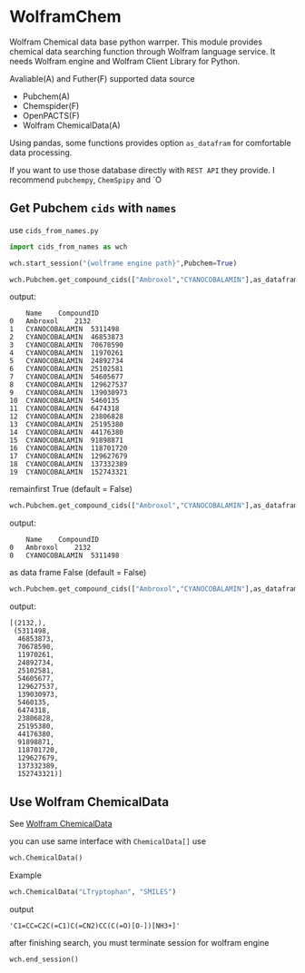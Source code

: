 # WolframChem
 Wolfram Chemical data base python warrper. This module provides chemical data searching function through Wolfram language service. It needs Wolfram engine and Wolfram Client Library for Python. 

 Avaliable(A) and Futher(F) supported data source

 * Pubchem(A)
 * Chemspider(F)
 * OpenPACTS(F)
 * Wolfram ChemicalData(A)

Using pandas, some functions provides option `as_datafram` for comfortable data processing. 

If you want to use those database directly with `REST API` they provide. I recommend `pubchempy`, `ChemSpipy` and `O

## Get Pubchem `cids` with `names`

use `cids_from_names.py`

```python
import cids_from_names as wch

wch.start_session("{wolframe engine path}",Pubchem=True)
```

```python
wch.Pubchem.get_compound_cids(["Ambroxol","CYANOCOBALAMIN"],as_dataframe=True,remainfirst=False)
```
output:

```
	Name	CompoundID
0	Ambroxol	2132
1	CYANOCOBALAMIN	5311498
2	CYANOCOBALAMIN	46853873
3	CYANOCOBALAMIN	70678590
4	CYANOCOBALAMIN	11970261
5	CYANOCOBALAMIN	24892734
6	CYANOCOBALAMIN	25102581
7	CYANOCOBALAMIN	54605677
8	CYANOCOBALAMIN	129627537
9	CYANOCOBALAMIN	139030973
10	CYANOCOBALAMIN	5460135
11	CYANOCOBALAMIN	6474318
12	CYANOCOBALAMIN	23806828
13	CYANOCOBALAMIN	25195380
14	CYANOCOBALAMIN	44176380
15	CYANOCOBALAMIN	91898871
16	CYANOCOBALAMIN	118701720
17	CYANOCOBALAMIN	129627679
18	CYANOCOBALAMIN	137332389
19	CYANOCOBALAMIN	152743321
```
remainfirst True (default = False)

```python
wch.Pubchem.get_compound_cids(["Ambroxol","CYANOCOBALAMIN"],as_dataframe=True,remainfirst=True)
```
output:

```
	Name	CompoundID
0	Ambroxol	2132
0	CYANOCOBALAMIN	5311498
```

as data frame False (default = False)

```python
wch.Pubchem.get_compound_cids(["Ambroxol","CYANOCOBALAMIN"],as_dataframe=False,remainfirst=False)
```
output:

```
[(2132,),
 (5311498,
  46853873,
  70678590,
  11970261,
  24892734,
  25102581,
  54605677,
  129627537,
  139030973,
  5460135,
  6474318,
  23806828,
  25195380,
  44176380,
  91898871,
  118701720,
  129627679,
  137332389,
  152743321)]
```

## Use Wolfram ChemicalData

See [Wolfram ChemicalData](https://reference.wolfram.com/language/ref/ChemicalData.html)

you can use same interface with `ChemicalData[]` use 
```python
wch.ChemicalData()
```
Example

```python
wch.ChemicalData("LTryptophan", "SMILES")
```
output
```
'C1=CC=C2C(=C1)C(=CN2)CC(C(=O)[O-])[NH3+]'
```
after finishing search, you must terminate session for wolfram engine

```python
wch.end_session()
```
